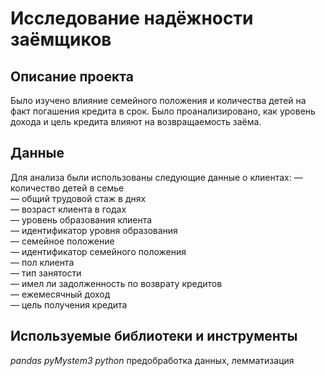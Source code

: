 # Исследование надёжности заёмщиков

## Описание проекта

Было изучено влияние семейного положения и количества детей на факт погашения кредита в срок. Было проанализировано, как уровень дохода и цель кредита влияют на возвращаемость заёма.

## Данные

Для анализа были использованы следующие данные о клиентах:
— количество детей в семье  
— общий трудовой стаж в днях  
— возраст клиента в годах  
— уровень образования клиента  
— идентификатор уровня образования  
— семейное положение  
— идентификатор семейного положения  
— пол клиента  
— тип занятости  
— имел ли задолженность по возврату кредитов  
— ежемесячный доход  
— цель получения кредита  

## Используемые библиотеки и инструменты
*pandas* *pyMystem3* *python* предобработка данных, лемматизация
